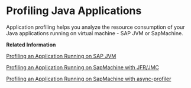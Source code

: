 <!-- loiobc7052d2a7034270b2695bf59a82703c -->

# Profiling Java Applications

Application profiling helps you analyze the resource consumption of your Java applications running on virtual machine - SAP JVM or SapMachine.

**Related Information**  


[Profiling an Application Running on SAP JVM](profiling-an-application-running-on-sap-jvm-e709773.md "The SAP JVM Profiler is a tool that helps you analyze the resource consumption of a Java application running on SAP Java Virtual Machine (JVM). You can use it to profile simple standalone Java programs or complex enterprise applications.")

[Profiling an Application Running on SapMachine with JFR/JMC](profiling-an-application-running-on-sapmachine-864e352.md "You can use Java Flight Recorder (JFR) to profile your Java application on SapMachine, and Java Mission Control (JMC) to do remote profiling and analysis.")

[Profiling an Application Running on SapMachine with async-profiler](profiling-an-application-running-on-sapmachine-async-profiler.md "You can use asprof to profile your Java application on SapMachine.")

